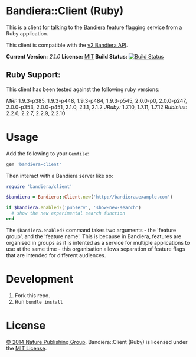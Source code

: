 # Bandiera::Client (Ruby)

This is a client for talking to the [Bandiera][bandiera] feature flagging
service from a Ruby application.

This client is compatible with the [v2 Bandiera API][bandiera-api].

**Current Version:** *2.1.0*
**License:** [MIT][mit]
**Build Status:** [![Build Status][travis-img]][travis]

## Ruby Support:

This client has been tested against the following ruby versions:

*MRI:* 1.9.3-p385, 1.9.3-p448, 1.9.3-p484, 1.9.3-p545, 2.0.0-p0, 2.0.0-p247,
2.0.0-p353, 2.0.0-p451, 2.1.0, 2.1.1, 2.1.2
*JRuby:* 1.7.10, 1.7.11, 1.7.12
*Rubinius:* 2.2.6, 2.2.7, 2.2.9, 2.2.10

# Usage

Add the following to your `Gemfile`:

```ruby
gem 'bandiera-client'
```

Then interact with a Bandiera server like so:

```ruby
require 'bandiera/client'

$bandiera = Bandiera::Client.new('http://bandiera.example.com')

if $bandiera.enabled?('pubserv', 'show-new-search')
  # show the new experimental search function
end
```

The `$bandiera.enabled?` command takes two arguments - the 'feature group',
and the 'feature name'.  This is because in Bandiera, features are organised
in groups as it is intented as a service for multiple applications to use at
the same time - this organisation allows separation of feature flags that are
intended for different audiences.

# Development

1. Fork this repo.
2. Run `bundle install`

# License

[&copy; 2014 Nature Publishing Group](LICENSE.txt).
Bandiera::Client (Ruby) is licensed under the [MIT License][mit].


[mit]: http://opensource.org/licenses/mit-license.php
[bandiera]: https://github.com/nature/bandiera
[bandiera-api]: https://github.com/nature/bandiera/wiki/API-Documentation
[travis]: https://travis-ci.org/nature/bandiera-client-ruby
[travis-img]: https://travis-ci.org/nature/bandiera-client-ruby.svg?branch=master
